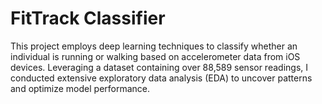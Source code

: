 # FitTrack Classifier
This project employs deep learning techniques to classify whether an individual is running or walking based on accelerometer data from iOS devices. Leveraging a dataset containing over 88,589 sensor readings, I conducted extensive exploratory data analysis (EDA) to uncover patterns and optimize model performance.

